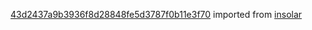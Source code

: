 [43d2437a9b3936f8d28848fe5d3787f0b11e3f70](https://github.com/insolar/insolar/commit/43d2437a9b3936f8d28848fe5d3787f0b11e3f70) imported from [insolar](https://github.com/insolar/insolar)
